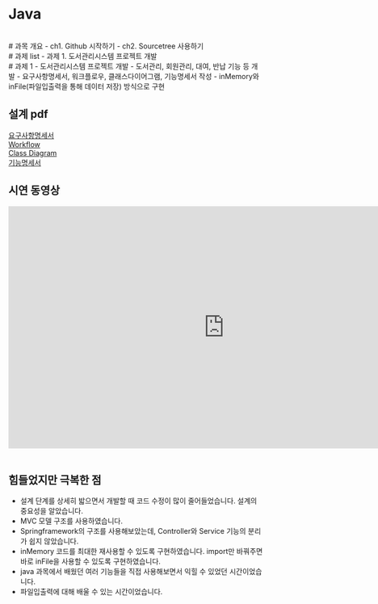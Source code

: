 # Java

<br>
# 과목 개요
 - ch1. Github 시작하기
 - ch2. Sourcetree 사용하기

<br>
# 과제 list
 - 과제 1. 도서관리시스템 프로젝트 개발

<br>
# 과제 1 - 도서관리시스템 프로젝트 개발
- 도서관리, 회원관리, 대여, 반납 기능 등 개발
- 요구사항명세서, 워크플로우, 클래스다이어그램, 기능명세서 작성
- inMemory와 inFile(파일입출력을 통해 데이터 저장) 방식으로 구현

## 설계 pdf 
[요구사항명세서](./1.도서관리시스템_요구사항명세서_inMemory&inFile공통)<br>
[Workflow](./2.도서관리시스템_Workflow_inMemory&inFile공통)<br>
[Class Diagram](./3.도서관리시스템_classdiagram_inMemory&inFile공통)<br>
[기능명세서](./4.도서관리시스템_기능명세서_inMemory&inFile공통)<br>

## 시연 동영상  
<iframe width="853" height="480" src="https://www.youtube.com/embed/VY9hLFkA3Q8" title="YouTube video player" frameborder="0" allow="accelerometer; autoplay; clipboard-write; encrypted-media; gyroscope; picture-in-picture" allowfullscreen></iframe>
<br><br>


## 힘들었지만 극복한 점
- 설계 단계를 상세히 밟으면서 개발할 때 코드 수정이 많이 줄어들었습니다. 설계의 중요성을 알았습니다.
- MVC 모델 구조를 사용하였습니다.
- Springframework의 구조를 사용해보았는데, Controller와 Service 기능의 분리가 쉽지 않았습니다.
- inMemory 코드를 최대한 재사용할 수 있도록 구현하였습니다. import만 바꿔주면 바로 inFile을 사용할 수 있도록 구현하였습니다.
- java 과목에서 배웠던 여러 기능들을 직접 사용해보면서 익힐 수 있었던 시간이었습니다.
- 파일입출력에 대해 배울 수 있는 시간이었습니다.
